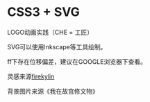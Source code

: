 # CSS3 + SVG
LOGO动画实践（CHE = 工匠）

SVG可以使用Inkscape等工具绘制。

ff下存在位移偏差，建议在GOOGLE浏览器下查看。

灵感来源[firekylin](https://code.h5jun.com/dafa/edit?html,css,output)

背景图片来源《我在故宫修文物》
